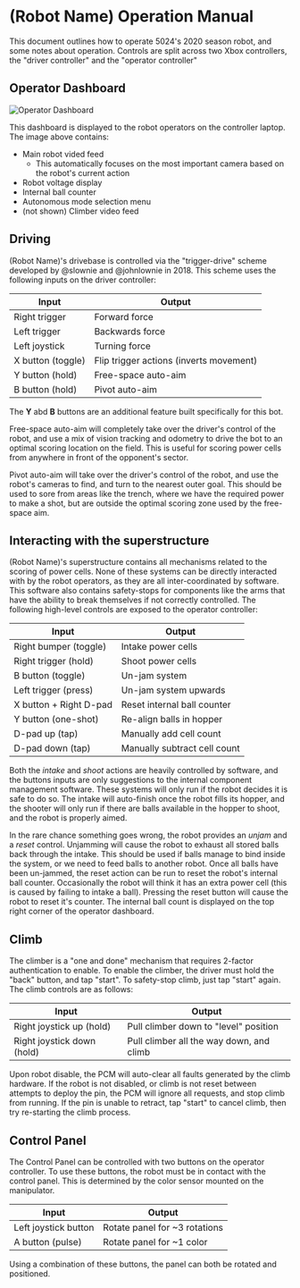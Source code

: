 # (Robot Name) Operation Manual

This document outlines how to operate 5024's 2020 season robot, and some notes about operation. Controls are split across two Xbox controllers, the "driver controller" and the "operator controller" 

## Operator Dashboard
![Operator Dashboard](https://camo.githubusercontent.com/a333181729568445ae16830c195cdd667e6f7dbc/68747470733a2f2f692e696d6775722e636f6d2f6e5363506868452e706e67)

This dashboard is displayed to the robot operators on the controller laptop. The image above contains:
 - Main robot vided feed
   - This automatically focuses on the most important camera based on the robot's current action
 - Robot voltage display
 - Internal ball counter
 - Autonomous mode selection menu
 - (not shown) Climber video feed

## Driving
(Robot Name)'s drivebase is controlled via the "trigger-drive" scheme developed by @slownie and @johnlownie in 2018. This scheme uses the following inputs on the driver controller: 

| Input             | Output                                  |
|-------------------|-----------------------------------------|
| Right trigger     | Forward force                           |
| Left trigger      | Backwards force                         |
| Left joystick     | Turning force                           |
| X button (toggle) | Flip trigger actions (inverts movement) |
| Y button (hold)   | Free-space auto-aim                     |
| B button (hold)   | Pivot auto-aim                          |

The **Y** abd **B** buttons are an additional feature built specifically for this bot. 

Free-space auto-aim will completely take over the driver's control of the robot, and use a mix of vision tracking and odometry to drive the bot to an optimal scoring location on the field. This is useful for scoring power cells from anywhere in front of the opponent's sector. 

Pivot auto-aim will take over the driver's control of the robot, and use the robot's cameras to find, and turn to the nearest outer goal. This should be used to sore from areas like the trench, where we have the required power to make a shot, but are outside the optimal scoring zone used by the free-space aim.

## Interacting with the superstructure

(Robot Name)'s superstructure contains all mechanisms related to the scoring of power cells. None of these systems can be directly interacted with by the robot operators, as they are all inter-coordinated by software. This software also contains safety-stops for components like the arms that have the ability to break themselves if not correctly controlled. The following high-level controls are exposed to the operator controller:

| Input                  | Output                       |
|------------------------|------------------------------|
| Right bumper (toggle)  | Intake power cells           |
| Right trigger (hold)   | Shoot power cells            |
| B button (toggle)      | Un-jam system                |
| Left trigger (press)   | Un-jam system upwards        |
| X button + Right D-pad | Reset internal ball counter  |
| Y button (one-shot)    | Re-align balls in hopper     |
| D-pad up (tap)         | Manually add cell count      |
| D-pad down (tap)       | Manually subtract cell count |

Both the *intake* and *shoot* actions are heavily controlled by software, and the buttons inputs are only suggestions to the internal component management software. These systems will only run if the robot decides it is safe to do so. The intake will auto-finish once the robot fills its hopper, and the shooter will only run if there are balls available in the hopper to shoot, and the robot is properly aimed.

In the rare chance something goes wrong, the robot provides an *unjam* and a *reset* control. Unjamming will cause the robot to exhaust all stored balls back through the intake. This should be used if balls manage to bind inside the system, or we need to feed balls to another robot. Once all balls have been un-jammed, the reset action can be run to reset the robot's internal ball counter. Occasionally the robot will think it has an extra power cell (this is caused by failing to intake a ball). Pressing the reset button will cause the robot to reset it's counter. The internal ball count is displayed on the top right corner of the operator dashboard.

## Climb

The climber is a "one and done" mechanism that requires 2-factor authentication to enable. To enable the climber, the driver must hold the "back" button, and tap "start". To safety-stop climb, just tap "start" again. The climb controls are as follows:

| Input                      | Output                                   |
|----------------------------|------------------------------------------|
| Right joystick up (hold)   | Pull climber down to "level" position    |
| Right joystick down (hold) | Pull climber all the way down, and climb |

Upon robot disable, the PCM will auto-clear all faults generated by the climb hardware. If the robot is not disabled, or climb is not reset between attempts to deploy the pin, the PCM will ignore all requests, and stop climb from running. If the pin is unable to retract, tap "start" to cancel climb, then try re-starting the climb process.

## Control Panel

The Control Panel can be controlled with two buttons on the operator controller. To use these buttons, the robot must be in contact with the control panel. This is determined by the color sensor mounted on the manipulator.

| Input                | Output                        |
|----------------------|-------------------------------|
| Left joystick button | Rotate panel for ~3 rotations |
| A button (pulse)     | Rotate panel for ~1 color     |

Using a combination of these buttons, the panel can both be rotated and positioned.